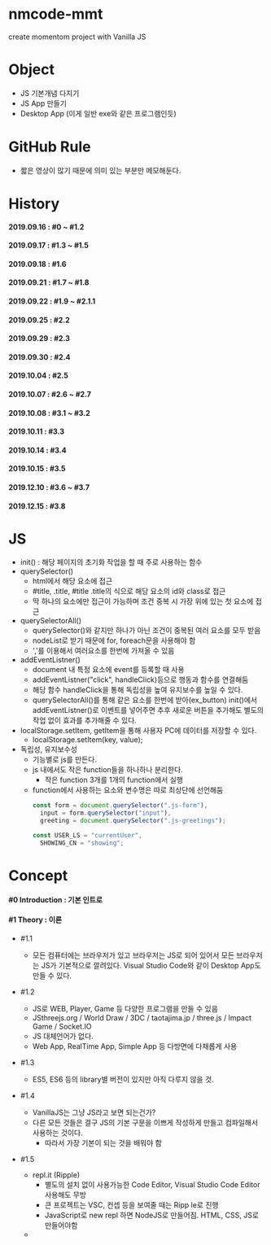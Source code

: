 # nmcode-mmt
create momentom project with Vanilla JS


# Object 
- JS 기본개념 다지기
- JS App 만들기
- Desktop App (이게 일반 exe와 같은 프로그램인듯)

# GitHub Rule
- 짧은 영상이 많기 때문에 의미 있는 부분만 메모해둔다.

# History
#### 2019.09.16 : #0 ~ #1.2
#### 2019.09.17 : #1.3 ~ #1.5
#### 2019.09.18 : #1.6
#### 2019.09.21 : #1.7 ~ #1.8
#### 2019.09.22 : #1.9 ~ #2.1.1
#### 2019.09.25 : #2.2
#### 2019.09.29 : #2.3
#### 2019.09.30 : #2.4
#### 2019.10.04 : #2.5
#### 2019.10.07 : #2.6 ~ #2.7
#### 2019.10.08 : #3.1 ~ #3.2
#### 2019.10.11 : #3.3
#### 2019.10.14 : #3.4
#### 2019.10.15 : #3.5
#### 2019.12.10 : #3.6 ~ #3.7
#### 2019.12.15 : #3.8

# JS
- init() : 해당 페이지의 초기화 작업을 할 때 주로 사용하는 함수
- querySelector()
  - html에서 해당 요소에 접근
  - #title, .title, #title .title의 식으로 해당 요소의 id와 class로 접근
  - 딱 하나의 요소에만 접근이 가능하며 조건 중복 시 가장 위에 있는 첫 요소에 접근
- querySelectorAll()
  - querySelector()와 같지만 하나가 아닌 조건이 중복된 여러 요소를 모두 받음
  - nodeList로 받기 때문에 for, foreach문을 사용해야 함
  - ','를 이용해서 여러요소를 한번에 가져올 수 있음  
- addEventListner()
  - document 내 특정 요소에 event를 등록할 때 사용
  - addEventListner("click", handleClick)등으로 행동과 함수를 연결해둠
  - 해당 함수 handleClick을 통해 독립성을 높여 유지보수를 높일 수 있다.
  - querySelectorAll()를 통해 같은 요소를 한번에 받아(ex_button) init()에서 addEventListner()로 이벤트를 넣어주면 추후 새로운 버튼을 추가해도 별도의 작업 없이 효과를 추가해줄 수 있다.
- localStorage.setItem, getItem을 통해 사용자 PC에 데이터를 저장할 수 있다.
  - localStorage.setItem(key, value);
- 독립성, 유지보수성
  - 기능별로 js를 만든다.
  - js 내에서도 작은 function들을 하나하나 분리한다.
    - 작은 function 3개를 1개의 function에서 실행
  - function에서 사용하는 요소와 변수명은 따로 최상단에 선언해둠
    ```javascript
    const form = document.querySelector(".js-form"), 
      input = form.querySelector("input"),        
      greeting = document.querySelector(".js-greetings");

    const USER_LS = "currentUser",
      SHOWING_CN = "showing";
    ```
 

# Concept
#### #0 Introduction : 기본 인트로
#### #1 Theory : 이론
- #1.1
  - 모든 컴퓨터에는 브라우저가 있고 브라우저는 JS로 되어 있어서 모든 브라우저는 JS가 기본적으로 깔려있다.
    Visual Studio Code와 같이 Desktop App도 만들 수 있다.
- #1.2
  - JS로 WEB, Player, Game 등 다양한 프로그램을 만들 수 있음
  - JSthreejs.org / World Draw / 3DC / taotajima.jp / three.js / Impact Game / Socket.IO
  - JS 대체언어가 없다.
  - Web App, RealTime App, Simple App 등 다방면에 다채롭게 사용
- #1.3
  - ES5, ES6 등의 library별 버전이 있지만 아직 다루지 않을 것.
- #1.4
  - VanillaJS는 그냥 JS라고 보면 되는건가?
  - 다른 모든 것들은 결구 JS의 기본 구문을 이쁘게 작성하게 만들고 컴파일해서 사용하는 것이다.
    - 따라서 가장 기본이 되는 것을 배워야 함
- #1.5
  - repl.it (Ripple)
    - 별도의 설치 없이 사용가능한 Code Editor, Visual Studio Code Editor 사용해도 무방
    - 큰 프로젝트는 VSC, 컨셉 등을 보여줄 때는 Ripp le로 진행
    - JavaScript로 new repl 하면 NodeJS로 만들어짐. HTML, CSS, JS로 만들어야함
  - <script> 구문은 <body> tag 가장 마지막 추가
  - 모든 컴퓨터에는 JS가 깔려있다. 브라우져랑 함게 구성되어있다. → 그렇기에 강력한 언어다
- #1.6
  - Lines이 아닌 Expressions로 구분
    + Expression은 수학적으로 어떠한 식, 꼴의 뜻으로 세미폴론(;)을 붙이는 코드 단위로 생각하면 될듯
  - Variable(변수)은 Creaet, Initialize, Use(생성, 초기화, 사용) 한다. 
  - Variable 생성 및 초기화 시 let??을 씀 왜지 → #1.7
- #1.7
  - const(constant: 상수), let, var
  - var로 모든 것을 했었지만 지금은 let과 const가 생김
  
- #1.8
  - String: 끈. 끝이 있는 것. text string
  - Float: floating number 떠돌이 소숫점을 갖고 있는 숫자

- #1.9
  - camel case로 변수명 지정
    - 띄어 쓰기하는 부분을 대문자로 표현
  - Array
    - const daysOfWeek = []; 대괄호로 Array 선언
    - String, num, bool 여러 type의 데이터 넣어도 다 들어감
    
- #1.10
  - Object
    - const userInfo = {}; //Object는 중괄호로 선언
      - const userInfo = { //이런식으로 데이터 값을 넣어줌
          name: "BTS",
          age: 29,
          gender: "Male",
          isHandsome: true
        }
      - console.log(userInfo.age) //이런 식으로 원하는 값 가져옴
      - userInfo.age = 40 //이렇게 Object 값 수정 가능. Setter 와 같음
    - Array와 Object 혼용 가능
    ```javascript
        const userInfo = {
          name: "BTS",
          age: 29,
          favoriteMusic: ["벚꽃엔딩", "흔들리는꽃들속에서","6 to 9"],
          myGrade: [
            {
              subject: "반소자", 
              grade: "F"
            }, {
              subject: "현사패", 
              grade: "A0"
            }, {
              subject: "공학수학1", 
              grade: "B+"
            }]
        };
    ```
      - console.log(userInfo.myGrade[1].grade); //이런 식으로 타고타고 데이터를 불러올 수 있음  
  - error
    - unexpected identifier : 뜻밖의 식별자
    - unexpected token , : 뜻밖의 , 
    - undefined : 정의되지 않음
    - JS error는 HTML, CSS에 문제를 일으키지 않음
  
- #2.1
  - 내장함수(built-in function)
    - alert, console.log와 같은 기존에 JS에 내장되어 있는 함수
  - function 함수명(인자){함수내용}; //함수 선언
    - 인자: argument //함수에 넣어줄 변수, arg1, arg2, arg3... 여러개 선언 가능
    - 따로 type을 정해주진 않는듯. fuction sayHello(potato){console.log("Hello", potato)}
      - 이 경우에 console.log입장에서는 arg1, arg2라고 볼 수 있음. 
      ```javascript
      
        function sayHello(potato, kimchi, oil){
             console.log("Hello", potato, "My name is ", kimchi, ", age is ", oil);
        }

        sayHello("KYG", "BTS", 29) //Hello KYG My name is  BTS , age is  29
      ```
  - ~~내가 알게된 새로운 것은 console.log()에서 ','로 구분해도 알아서 띄어쓰기가 되어 출력된다는 점.. 기존에는 '+'해줬었는데.~~
    - 이것도 ES6의 경우에서만 인듯?
  - ~~또한 JS 내 String도 큰 따옴표("")로 String을 쓴다는 것.~~ --> 큰따, 작따 상관 없음

- #2.1.1
  - 백틱(`)
    - String을 이쁘게 쓰기위해 고안된 token //String 구문 안에 변수를 그대로 쓸 수 있어 별도의 ',' '+' 'space'를 쓸 필요가 
    ```javascript
      - console.log(`My Name Is ${name}, Age Is ${age}`);
    ```
  - return
    ```javascript
    const calculator = {
      plus : function(a, b){
        return a + b;
      },
      multi : function(a, b){
        return a * b;
      }
    }
    
    const plus = calculator.plus(4, 2);
    const multi = calculator.multi(4, 2);
    
    console.log(`plus: ${plus}, multi: ${multi}`); //plus: 6, multi: 8
    ```
    
- #2.2 
  - CSS에서 id로 효과줄 때 #id{내용}으로 줌
  - DOM: Document Object Module
    + html tag를 가져가서 객체로 만듦
    + JS를 통해 HTML 태그의 모든 것을 DOM객체로 만들 수 있다.
  ```javascript
  const title = document.getElementById("title"); // html 해당 id를 가진 태그의 데이터를 가져옴
  title.innerHTML = "Hi! From JS"; // title이 id인 태그의 내용을 바꿈
  ```
  
- #2.3
  - console.dir(title);을 통해서 해당 Element로 할 수 있는 것들을 알 수 있다.
    + 개발자모드 console에서 펼쳐보기
    + console.dir(document);를 통해서 document의 이벤트 확인
      + document.title = '어쩌구저쩌꾸' 등으로 모든 요소를 JS로 수정 가능
    + console.dir를 통해 해당 객체가 어떤 스크립트 이벤트들이 적용되어 있는지 확인할 수 있는듯
  - JS의 객체표기법으로 표기되어있고 해당 모든 이벤트값을 수정할 수 있음
  - document.getElementById, ByClassName, ByTagName 등으로 찾을 수 있음
    + .querySelector(""); 모든 자식들 중에 찾아라
      + "#title" id가 title인 것
      + ".title" class가 title인 것
      + 해당 값이 없으면 null을 받아옴 = undefined 같은 것

- #2.4
  - JS는 event에 반응하기위해 만들어짐(input, change, click 등)
  - 이러한 event를 중간에 가로챌 수 있다.
  ```javascript
      function handleResize(){
        console.log("I have been resized");
      }
      
      window.addEventListener("resize", handleResize); //윈도우 창 크기 변경 시 handlerResize 함수 작동
      // 이 때 handleResize가 아닌 handleResize());라고 괄호를 넣으면 윈도우 변경과 상관없이 즉시 함수가 작동함.중요
  ```
  - 해당 이벤트를 로그로 볼 수 있다.
  ```javascript
      function handleResize(event){ //윈도우창 변경 시 handleResize 함수가 작동하면서 해당 event를 console에 찍어줌
        console.log(event);
      }
      
      window.addEventListener("resize", handleResize);
  ```
  - title에 click 이벤트를 적용
  ```javascript
    const title = document.querySelector("#title");

    function handleClick(){
      title.style.color = "blue";
    }

    title.addEventListener("click", handleClick);
  ```
  
- #2.5
  - 아주 오래된 스크립트로 prompt가 있음. (현재는 거의 쓰지 않지만 작동은 함)
  - 입력 받은 text를 변수로 넣어줄 수 있지만 지금은 거의 안씀
  ```javascript
      prompt("Ask somthing"); //text를 입력할 수 있는 팝업 발생
  ``` 
  - 그냥 if, else, and, or
  
- #2.6
  - https://flatuicolors.com/   → 색깔 코드를 얻을 수 있는 페이지
  - 기본컬러를 정할 때 변수를 대문자와 언더바로 선언 const BASE_COLOR
  - init 함수를 통해 해당 페이지를 초기화함
  - addEventListener를 통해 다양한 이벤트 활용
    + addEventListener를 이용한 함수 사용 시 함수명을 handle함수명으로 하는 듯
    + "javascript dom event mdn"를 검색하여 다양한 이벤트 찾아보기
    + 이벤트의 근원을 찾고 싶으면 MDN을 항상 검색해볼 것
    + Network가 끊겼을 때 작동하는 이벤트 Offline
    ```javascript
    function handleOffline(){
      console.log("Network Offline"); //Network Offline log 찍음
    }
    
    window.addEventListener("offline", handleOffline); //네트워크 연결이 끊겼을 때 handleOffline 함수 작동
    ```
  - 2.6 JS 코드
  ```javascript
  const title = document.querySelector("#title");

  const BASE_COLOR = "rgb(52, 73, 94)"; //#34495e를 JS가 rgb로 표기해줌
  const OTHER_COLOR = "#7f8c8d";
  
  function handleClick() {
      const currentColor = title.style.color;
      if(currentColor === BASE_COLOR){
          title.style.color = OTHER_COLOR;
      }else{
          title.style.color = BASE_COLOR;
      }
  }
  
  function init() { //초기화 함수
      title.style.color = BASE_COLOR;
      title.addEventListener("mouseenter", handleClick); //event를 등록하는 방식, 다중 중복 등록이 가능
      //title.addEventListener("click", handleClick); //"click" 부분에는 다양한 동작들을 넣을 수 있음. 더블클릭, 마우스오버 등
  }
  
  init();
  ```

-#2.7
  - 해당 class 위에 마우스 커서를 두면 포인터로 바뀌도록 하는 명령
  ```css
    .btn {
      cursor: pointer;
    }
  ```
  - JS로 className을 바꾸는 것은 기존 Class를 고려하지 않고 강제로 바꾼다.
  - Element class name MDN 검색
    + ClassName을 바꾸는 것은 모든 Class를 없애고 바꾸기 때문에 ClassList의 Method를 사용해야함
    + ClossList Method에는 add, remove 등 특정 class를 제어할 수 있다.
  - classList Method: https://developer.mozilla.org/ko/docs/Web/API/Element/classList
  - 1차 if, else로 구현
    + JS
    ```javascript
        const title = document.querySelector("#title");

        const CLICKED_CLASS = "clicked";
  
        function handleClick(){
        //const currentClass = title.className;
        const hasClass = title.classList.contains(CLICKED_CLASS); //다수의 className을 갖고 있을 때, 해당 클래스의 포함유무를 true, false return
        //if (currentClass !== CLICKED_CLASS){
        if (!hasClass){
            //title.className = CLICKED_CLASS; //모든 클래스를 날리고 하나의 클래스만 남김
            title.classList.add(CLICKED_CLASS); //className에 CLICKED_CLASS 하나만 추가
        } else {
            //title.className = ""; //모든 클래스를 날림
            title.classList.remove(CLICKED_CLASS); //CLICKED_CLASS 하나만 지움
        }
    }
    
    function init() { //초기화 함수
        title.addEventListener("click", handleClick); //event를 등록하는 방식, 다중 중복 등록이 가능
        //title.addEventListener("click", handleClick); //"click" 부분에는 다양한 동작들을 넣을 수 있음. 더블클릭, 마우스오버 등
    }
    
    init();
    ```
    + CSS
    ```CSS
      body{
        background-color: #ecf0f1;
      }
      
      .btn {
          cursor: pointer;
      }
      
      h1{
          color: #34495e;
      }
      
      .clicked{
          color: #3498db;
      }
    ```
    + HTML
    ```html
      <!DOCTYPE html>
      <html>
        <head>
          <title>Something</title>
          <link rel="stylesheet" href="index.css" />
        </head>
        <body>
          <h1 id="title" class="btn">This work!</h1>
          <script src="index.js"></script>
        </body>
      </html>
    ```
  - 위 작업을 title.classList.toggle 하나로 해결 가능
    ```javascript
       //hasClass로 true, false를 return 받아 if, else로 구현
       function handleClick(){
           const hasClass = title.classList.contains(CLICKED_CLASS);
           if (!hasClass){
               title.classList.add(CLICKED_CLASS); //className에 CLICKED_CLASS 하나만 추가
           } else {
               title.classList.remove(CLICKED_CLASS); //CLICKED_CLASS 하나만 지움
           }
       }
       
       //toggle로 구현
       function handleClick(){
          title.classList.toggle(CLICKED_CLASS);
       }
    ```
    
-#3.1 (제작)
  - F12 개발자모드 콘솔에서 date 확인
    ```javascript
      const date = new Date() //undefined > 선언
      date //Tue Oct 08 2019 09:34:43 GMT+0900 (한국 표준시) > 해당 date 정보 표기
      date.getDay() //2 > new Date() 기준 요일인 화요일을 숫자로 표기 (1부터 월요일)
      date.getDate() //8 > new Date() 기준 날짜 표기
      date.getHours() // 9 > new Date() 기준 시간 표기
      date.getMinutes() // 34 > new Date() 기준 분 표기
    ```
    - 다시 date를 초기화시키는 방법을 모르겠음
  - 모든 것은 나눠서 한다. function init(){} init();을 먼저 해놓고 필요한 const를 정의하고 필요한 function을 정의하고 init()에 넣고
  ```javascript
        const clockContainer = document.querySelector(".js-clock"), //document의 자식에서 찾음, ','로 2개의 constant를 정의
          clockTitle = clockContainer.querySelector("h1"); //clockContainer의 자식에서 찾음(div 하위)
      
        function getTime(){
            const date = new Date();
            const minutes = date.getMinutes();
            const hours = date.getHours();
            const seconds = date.getSeconds();
            clockTitle.innerText = `${hours}:${minutes}:${seconds}`; // Date객체에서 시분초를 불러와 clockTitle h1에 넣어준다.
        }
        
        function init(){
            getTime(); // init 함수를 통해 페이지 초기화 시 getTime 함수를 실행한다.
        }
        
        init();
  ```
  
-#3.2
  - setInterval(fn, time);
    - 특정 함수 fn을 정해진 시간 time마다 반복 시키는 함수, 굉장히 간단하고 편리함
    - 해당 함수를 통해 getTime을 1초마다 실행시킴
  - 시분초가 10보다 작을 때 0~9로 뜨기 때문에 앞에 0을 붙여 00~09로 뜨게 해줘야함
    - ternary operatioin(삼항연산자)을 이용하여 추가
  ```javascript
    const clockContainer = document.querySelector(".js-clock"), //document의 자식에서 찾음, ','로 2개의 constant를 정의
    clockTitle = clockContainer.querySelector("h1"); //clockContainer의 자식에서 찾음(div 하위)

    function getTime(){
        const date = new Date();
        const minutes = date.getMinutes();
        const hours = date.getHours();
        const seconds = date.getSeconds();
        clockTitle.innerText = `${hours < 10 ? `0${hours}` : hours}:${
                                  minutes < 10 ? `0${minutes}` : minutes}:${
                                  seconds < 10 ? `0${seconds}` : seconds}`; // Date객체에서 시분초를 불러와 clockTitle h1에 넣어준다.
                                                                            //ternary operator(삼항연산자)를 활용하여 10보다 작을 때 앞에 0을 넣어줌
    }
    
    function init(){
        getTime(); // init 함수를 통해 페이지 초기화 시 getTime 함수를 실행한다.
        setInterval(getTime, 1000);
    }
    
    init();
  ```

-#3.3
  - localStorage에 데이터를 저장하여 웹에서 뿌릴 수 있도록 한다.
  - 개발자모드>Application>왼쪽 하단부 Storage에 Local Storage를 비롯한 다양한 저장소들이 있다.
    + 이를 통해 데이터를 저장할 수 있고, 이는 새로고침을 해도 사라지지 않고 저장되어 있다.
    ```javascript
      localStorage.setItem("nico", false) //Key, Value 저장 가능
      localStorage.getItem("nico") // false 출력, 개발자>Appl>local Stor 가서 데이터 값 바꾸면 바뀜
    ```
  - greetings(인사말) js를 생성하여 localStorage에 저장되어 있는 이름을 뿌려준다.
    - localStorage 안에 currentUser 데이터가 있으면 loadName()을 통해 paintGreeting()을 실행하여 인사말 출력
    ```javascript
    //gretting.js
    const form = document.querySelector(".js-form"), //querySelector class, id, tag 등으로 element 값 가져옴. 조건 중복 가능.
    input = form.querySelector("input"),         //단, 가장 첫번째의 1개의 요소만 가져옴.
    greeting = document.querySelector(".js-greetings");

    const USER_LS = "currentUser",
        SHOWING_CN = "showing";
    
    function paintGreeting(text) {
        form.classList.remove(SHOWING_CN);
        greeting.classList.add(SHOWING_CN);
        greeting.innerHTML = `Hello ${text}`;
    }
    
    function loadName() {
        const currentUser = localStorage.getItem(USER_LS);
        if (currentUser === null) {
    
        } else {
            paintGreeting(currentUser);
        }
    }
    
    function init() {
        loadName();
    }
    
    init();
    ```
      
-#3.4
  - form submit Default 값으로 인해 Enter 클릭 시 해당 form value 값들을 어디론가 보내려고 함
    - 별도의 설정이 없을 시 새로고침되며 다 사라짐
  - localStorage에 데이터 없으면 입력 폼 제공, 있으면 화면에 뿌려주기
    - 화면에 뿌리면서 입력폼 숨기기
    - 데이터 없을 시 입력폼 보이기
      - 데이터 입력 후 Enter key 입력 시
        - 입력폼 숨기면서 화면에 메시지 뿌리기
        - 입력 데이터 localStorage에 저장하기
    ```javascript
    const form = document.querySelector(".js-form"), //querySelector class, id, tag 등으로 element 값 가져옴. 조건 중복 가능.
    input = form.querySelector("input"),         //단, 가장 첫번째의 1개의 요소만 가져옴.
    greeting = document.querySelector(".js-greetings");

    const USER_LS = "currentUser",
        SHOWING_CN = "showing";
    
    function saveName(text) {//6. localStorage에 데이터 저장
        localStorage.setItem(USER_LS, text);
    }
    
    function handleSubmit(event) {//5. 입력 데이터 처리
        //Enter key 입력 시 form 데이터 보내고 새로고침 되는 것 막기
        event.preventDefault();
        const currentValue = input.value;//입력 값 변수 저장
        paintGreeting(currentValue);//3.으로 데이터 넘겨서 화면에 뿌리기
        saveName(currentValue);//데이터 local에 저장
    }
    
    function askForName() {//4. 데이터 없을 시 입력 폼 제공
        form.classList.add(SHOWING_CN);//입력 폼 보이기
        //Enter key 입력 시(submit) 이벤트 발생
        form.addEventListener("submit", handleSubmit);
    }
    
    function paintGreeting(text) {//3. 입력한 데이터를 화면에 띄우는 기능
        form.classList.remove(SHOWING_CN);//입력 폼 숨기기
        greeting.classList.add(SHOWING_CN);//<h4> 보이기
        greeting.innerHTML = `Hello ${text}`;//<h4> 텍스트 추가
    }
    
    function loadName() {//2. gretting.js의 실질적인 function
        const currentUser = localStorage.getItem(USER_LS);
        if (currentUser === null) {
            //localStorage에 USER_LS(=currentUser) 데이터가 없으면
            askForName(); 
        } else {
            //localStorage에 USER_LS(=currentUser) 데이터가 있으면
            paintGreeting(currentUser);
        }
    }
    
    function init() {//1. 페이지 초기화
        loadName();
    }
    
    init();
    ```
    
-#3.5    
  - To Do List
    - text box를 제공하고 내용 입력 후 Enter key 누르면 local Storage에 저장하면서 화면에 리스트로 뿌려주기
      + init() 초기화 및 메인 함수 실행
      + loadToDos 메인함수, local Storage에 데이터가 있으면 화면에 뿌려줌
      + handleSubmit Submit 시 작동
      + paintToDo 화면에 뿌려줌
    ```javascript
    //to do list를 구현할 요소에 접근 변수를 선언
    //다른 gretting.js 변수들과 변수명이 같기 때문에 바꿔줌(충돌 방지)
    const toDoForm = document.querySelector(".js-toDoForm"),
        toDoInput = toDoForm.querySelector("input"),
        toDoList = document.querySelector(".js-toDoList");
    
    const TODOS_LS = "toDos"; //To Dos Local Storage
    
    function paintToDo(text) {//4. 화면에 뿌혀줌
        const li = document.createElement("li");//li 생성
        const delBtn = document.createElement("button");//삭제 버튼 생성
        delBtn.innerHTML="❌";//버튼 이모지 추가
        const span = document.createElement("span");//span 추가
        span.innerText = text;//span에 text 추가
        li.appendChild(delBtn);//li에 delBtn 추가
        li.appendChild(span);//li에 span 추가
        toDoList.appendChild(li);//ul에 li 추가
    
    }
    
    function handleSubmit(event) {//3. enter key 입력 시 화면에 뿌려줌
        event.preventDefault();
        const currentValue = toDoInput.value;
        paintToDo(currentValue);
        toDoInput.value = "";
    }
    
    function loadToDos(){//2. Todo List를 가져오는 함수
        const toDos = localStorage.getItem(TODOS_LS);
        if (toDos !== null){
        }
    }
    
    function init() {//1. init 함수, Form submit enter-key event 막기
        loadToDos();
        toDoForm.addEventListener("submit", handleSubmit);
    }
    
    init();
    ```
    - createElement로 <tag>를 생성하고 appendChild로 자식 요소로 추가한다.
  
-#3.6
  - TodoList data를 localStorage에 저장하는 함수를 만들어 저장한다.
  - localStorage에 데이터는 String type만 저장할 수 있다.
    - JS의 Array를 담을 경우 String이 아니기 때문에 Object로 표기한다.
    - JSON.stringify(Object)를 통해 JS Object를 String으로 바꿔준다.
  - JSON(JavaScript Object Notation / 자바스크립트 오브젝트 표기법)
    - data전달할 때, JS가 그걸 다룰 수 있도록 Object로 바꿔주는 기능
    - 반대로 Obeject를 String으로 변환해주기도 하고 String을 Object로 바꿔주기도 함
  - localStorage에 담겨있는 데이터를 화면에 뿌려줌
    - JSON.parse()를 통해 String을 다시 JSON으로 바꿔줌
    - Array.forEach 기능을 이용해서 Array각각의 항을 매개변수로 받아 text value를 paintToDo해주어 화면에 뿌려줌
    
-#3.7
  - X박스 눌러서 TodoList 삭제하기
  - delBtn.addEventListener("click", deleteToDo)를 통해 delBtn에 클릭 이벤트 실행 시 deleteToDo function이 실행되도록 설정
  - deleteToDo function에서 event를 매개변수로 받는다.
    - console.log(event.target)을 통해 어떤 버튼이 눌렸는지를 알 수 있고
    - console.dir(event.target)을 통해 해당 버튼에 연관된 데이터를 알 수 있고
    - console.log(event.target.parentNode)를 통해 해당 버튼의 부모 태그인 li의 정보를 알 수 있다.
  - Node.removeChild() 함수를 통해 자식 tag를 삭제할 수 있다.
    - event.target.parentNode 를 통해 해당 li tag를 저장하고 removeChild를 실행하면 html의 해당 태그를 지운다.
  - Array.filter(fn) 실행 시 Array의 모든 값에 fn을 실행하며 return true, false를 한다.
    - 이 때 return true인 데이터만을 가지고 새로 Array를 구성한다.
    - 따라서 삭제한 li.id를 비교하여 다른 경우의 데이터로 Array를 새로 받는다.
      - 이 때, fn에 매개변수로 받은 li.id는 숫자고 parentNode로 받은 li.id는 문자이기 때문에 parseInt(li.id)로 type을 맞춘 뒤 비교해야한다.
    - 그 뒤 기존의 toDos에 새로운 Array인 cleanToDos를 넣어준다.
      - 지금까지 toDos Array는 const type이었는데 데이터를 변경하기위해 let type으로 바꿔준다.
    - 그리고 기존의 saveToDos function을 실행하면 localStorage에 저장한다.

-#3.8
  - Image Background 배경 이미지 바꾸기
  - Math함수
    - Math.random()
      - Math.random() * 5 : 0 ~ 4까지 랜덤
    - Math.ceil(), Math.floor() //ceiling: 천상, floor: 바닥
      - ceil은 소수점 아래를 없애고 다 반올림
      - floor는 소수점 아래를 없애기만 함(반내림)
    - Math.floor(Math.random() * 5)를 통해 5개지의 숫자를 얻을 수 있음
  - new Image()
    - image 객체 생성 후 .src에 image 경로를 설정해준다.
    - .classList.add("bgImage")하여 class명을 추가 해줌
    - body.appendChild(image);로 html body에 image를 추가한다.
      - body : document.querySelector("body");
      - appendChild와 prepend차이 알아보기
    - css에 .bgImage에 맞는 설정을 해준다.
      - z-index: -1; 설정을 통해 image를 맨 아래로 보냄
      - keyframe을 통해 fadeIn animation을 적용
      ```css
      @keyframes fadeIn{
          from {
              opacity: 0;
          }
          to {
              opacity: 1;
          }
      }
      
      .bgImage{
          position: absolute;
          top:0;
          left:0;
          width:100%;
          height:100%;
          z-index: -1; /*이미지를 맨 아래로 위치*/
          animation: fadeIn 0.5s linear;
      }
      ```
